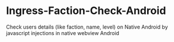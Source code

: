 Ingress-Faction-Check-Android
=============================

Check users details (like faction, name, level) on Native Android by javascript injections in native webview Android
